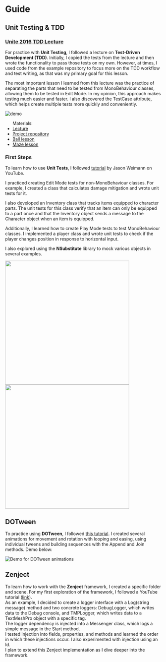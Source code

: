 # Guide

<h2>Unit Testing & TDD</h2>
<h3> <a href="https://youtu.be/GIJptHunxow?si=LtBUpGJV6ZTYOt6n"> Unite 2016 TDD Lecture</a> </h3>
 <p>
  For practice with <b>Unit Testing</b>, I followed a lecture on <b>Test-Driven Development (TDD)</b>. Initially, I copied the tests from the lecture and then wrote the functionality to pass those tests on my own. However, at times, I used code from the example repository to focus more on the TDD workflow and test writing, as that was my primary goal for this lesson.
 </p>
 <p>
  The most important lesson I learned from this lecture was the practice of separating the parts that need to be tested from MonoBehaviour classes, allowing them to be tested in Edit Mode. In my opinion, this approach makes testing much easier and faster. I also discovered the TestCase attribute, which helps create multiple tests more quickly and conveniently.
 </p>
 
 <img src="https://github.com/user-attachments/assets/72e0ed68-b6b8-4673-9ff0-fcdbd18ad059" alt="demo">

 <ul> Materials:
  <li><a href="https://youtu.be/GIJptHunxow?si=KtSGGlW-V1x39uvg">Lecture</a></li>
  <li><a href="https://github.com/mstarks/unite-talk">Project repository</a></li>
  <li><a href="https://learn.unity.com/project/roll-a-ball">Ball lesson</a></li>
  <li><a href="https://catlikecoding.com/unity/tutorials/maze/">Maze lesson</a></li>
 </ul>

<h3>First Steps</h3>
 <p>
  To learn how to use <b>Unit Tests</b>, I followed <a href="https://youtu.be/qCghhGLUa-Y?si=S68QxovtaIDjPuL8">tutorial</a> by Jason Weimann on YouTube. 
 </p>
 <p>
  I practiced creating Edit Mode tests for non-MonoBehaviour classes. For example, I created a class that calculates damage mitigation and wrote unit tests for it.
 </p>
 <p>
  I also developed an Inventory class that tracks items equipped to character parts. The unit tests for this class verify that an item can only be equipped to a part once and that the Inventory object sends a message to the Character object when an item is equipped. 
 </p>
 <p>
  Additionally, I learned how to create Play Mode tests to test MonoBehaviour classes. I implemented a player class and wrote unit tests to check if the player changes position in response to horizontal input. <br>
 </p>
 <p>
  I also explored using the <b>NSubstitute</b> library to mock various objects in several examples. <br>
 </p>

  <img src="https://github.com/user-attachments/assets/be9c11ec-f16b-415a-9146-47a3e45a42d8" width="400px">
  <img src="https://github.com/user-attachments/assets/985fa0ca-d2ad-4dd6-bf21-02ed13c7baee" width="400px">

<h2>DOTween</h2>
 <p>
  To practice using <b>DOTween</b>, I followed <a href="https://www.youtube.com/watch?v=oZh2Hgzrrqk">this tutorial</a>. I created several animations for movement and rotation with looping and easing, using individual tweens and building sequences with the Append and Join methods. Demo below:
 </p>
 <img src="https://github.com/user-attachments/assets/71b0d4f7-7414-44ef-a48b-4573aaca082d" alt="Demo for DOTween animations">

<h2>Zenject</h2>
 <p>
  To learn how to work with the <b>Zenject</b> framework, I created a specific folder and scene. For my first exploration of the framework, I followed a YouTube tutorial (<a href="https://www.youtube.com/watch?v=gqEhy8nS3fk">link</a>). 
 <br>
  As an example, I decided to create a logger interface with a Log(string message) method and two concrete loggers: DebugLogger, which writes data to the Debug console, and TMPLogger, which writes data to a TextMeshPro object with a specific tag.
 <br>
  The logger dependency is injected into a Messenger class, which logs a simple message in the Start method. 
 <br>
  I tested injection into fields, properties, and methods and learned the order in which these injections occur. I also experimented with injection using an Id.
 <br>
  I plan to extend this Zenject implementation as I dive deeper into the framework.
 </p>
